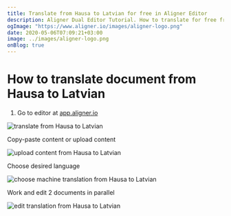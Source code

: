```yaml
---
title: Translate from Hausa to Latvian for free in Aligner Editor
description: Aligner Dual Editor Tutorial. How to translate for free from Hausa to Latvian. Aligner is multilingual document management platform. 
ogImage: "https://www.aligner.io/images/aligner-logo.png"
date: 2020-05-06T07:09:21+03:00
image: ../images/aligner-logo.png
onBlog: true
---
```


# How to translate document from Hausa to Latvian

1. Go to editor at [app.aligner.io](https://app.aligner.io "Aligner App web page")

![translate from Hausa to Latvian](../aligner-blank-editor.png "translate from Hausa to Latvian")

Copy-paste content or upload content

![upload content from Hausa to Latvian](../aligner-uploaded-document.png "upload content from Hausa to Latvian")

Choose desired language

![choose machine translation from Hausa to Latvian](../aligner-language-dropdown.png "choose machine translation from Hausa to Latvian")

Work and edit 2 documents in parallel

![edit translation from Hausa to Latvian](../aligner-double-sitded-editor.png "edit translation from Hausa to Latvian")


